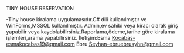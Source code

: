 TINY HOUSE RESERVATION



-Tiny house kiralama uygulamasıdır.C# dili kullanılmıştır ve WinForms,MSSQL kullanılmıştır.
Admin,ev sahibi veya kiracı olarak giriş yapabilir veya kaydolabilirsiniz.Raporlama,ödeme,tarihe göre kiralama işlemleri,arama yapabilirsiniz.
İletişim:Esma Kocabaş-esmakocabas19@gmail.com
Ebru Seyhan-ebruebrusyhn@gmail.com 
